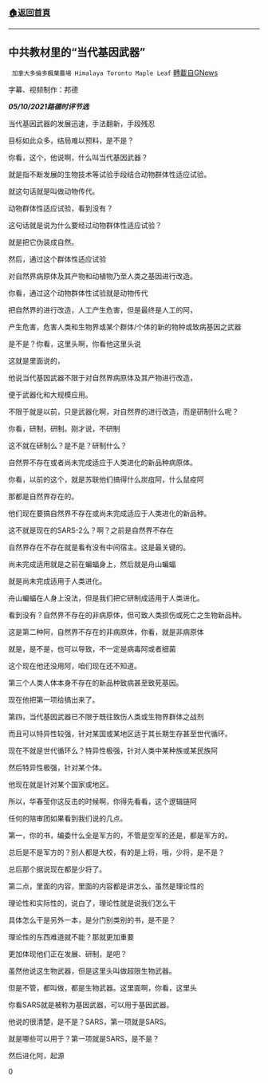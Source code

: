 ###  [:house:返回首頁](https://github.com/ourhimalayas/txt)
---

## 中共教材里的“当代基因武器”
` 加拿大多倫多楓葉農場 Himalaya Toronto Maple Leaf` [轉載自GNews](https://gnews.org/zh-hans/1219569/)

字幕、视频制作：邦德

***05/10/2021******路德时评节选***

当代基因武器的发展迅速，手法翻新，手段残忍

目标如此众多，结局难以预料，是不是？

你看，这个，他说啊，什么叫当代基因武器？

就是指不断发展的生物技术等试验手段结合动物群体性适应试验。

就这句话就是叫做动物传代。

动物群体性适应试验，看到没有？

这句话就是说为什么要经过动物群体性适应试验？

就是把它伪装成自然。

然后，通过这个群体性适应试验

对自然界病原体及其产物和动植物乃至人类之基因进行改造。

你看，通过这个动物群体性试验就是动物传代

把自然界的进行改造，人工产生危害，但是最终是人工的阿，

产生危害，危害人类和生物界或某个群体/个体的新的物种或致病基因之武器

是不是？你看，这里头啊，你看他这里头说

这就是里面说的，

他说当代基因武器不限于对自然界病原体及其产物进行改造，

便于武器化和大规模应用。

不限于就是以前，只是武器化啊，对自然界的进行改造，而是研制什么呢？

你看，研制，研制。刚才说，不研制

这不就在研制么？是不是？研制什么？

自然界不存在或者尚未完成适应于人类进化的新品种病原体。

你看，以前的这个，就是苏联他们搞得什么炭疽阿，什么鼠疫阿

那都是自然界存在的。

他们现在要搞自然界不存在或尚未完成适应于人类进化的新品种。

这不就是现在的SARS-2么？啊？之前是自然界不存在

自然界存在不存在就是看有没有中间宿主。这是最关键的。

尚未完成适用就是之前在蝙蝠身上，然后就是舟山蝙蝠

就是尚未完成适用于人类进化。

舟山蝙蝠在人身上没法，但是我们把它研制成适用于人类进化。

看到没有？自然界不存在的非病原体，但可致人类损伤或死亡之生物新品种。

这是第二种阿，自然界不存在的非病原体，你看，就是非病原体

就是，是不是，也可以导致，不一定是病毒阿或者细菌

这个现在他还没用阿，咱们现在还不知道。

第三个人类人体本身不存在的新品种致病甚至致死基因。

现在他把第一项给搞出来了。

第四，当代基因武器已不限于既往致伤人类或生物界群体之战剂

而且可以特异性较强，针对某国或某地区适于其长期生存甚至世代循环。

现在不就是世代循环么？特异性极强，针对人类中某种族或某民族阿

然后特异性极强，针对某个体。

他现在就是针对某个国家或地区。

所以，华春莹你这反击的时候啊，你得先看看，这个逻辑链阿

任何的陪审团如果看到我们说的几点。

第一，你的书，编委什么全是军方的，不管是空军的还是，都是军方的。

总后是不是军方的？别人都是大校，有的是上将，哦，少将，是不是？

总后那个据说现在都是少将了。

第二点，里面的内容，里面的内容都是讲怎么，虽然是理论性的

理论性和实际性的，说白了，理论性就是说我们怎么干

具体怎么干是另外一本，是分门别类别的书，是不是？

理论性的东西难道就不能？那就更加重要

更加体现他们正在发展、研制，是吧？

虽然他说这生物武器，但是这里头叫做超限生物武器。

但是不管，都叫做，都是生物武器。这里面啊，你看，这里头

你看SARS就是被称为基因武器，可以用于基因武器。

他说的很清楚，是不是？SARS，第一项就是SARS。

就是哪些可以用于？第一项就是SARS，是不是？

然后进化阿，起源

0
